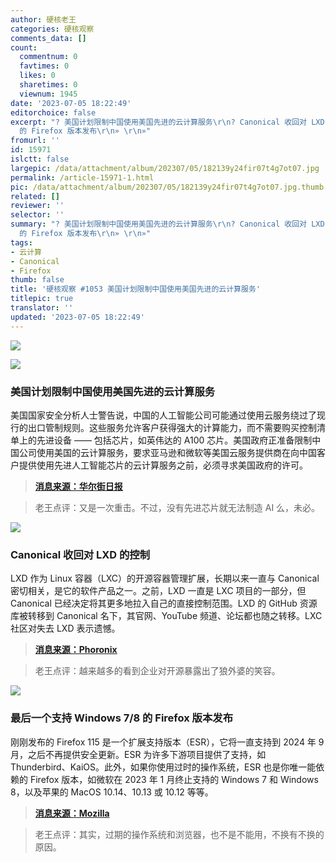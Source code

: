 ```yaml
---
author: 硬核老王
categories: 硬核观察
comments_data: []
count:
  commentnum: 0
  favtimes: 0
  likes: 0
  sharetimes: 0
  viewnum: 1945
date: '2023-07-05 18:22:49'
editorchoice: false
excerpt: "? 美国计划限制中国使用美国先进的云计算服务\r\n? Canonical 收回对 LXD 的控制\r\n? 最后一个支持 Windows 7/8
  的 Firefox 版本发布\r\n» \r\n»"
fromurl: ''
id: 15971
islctt: false
largepic: /data/attachment/album/202307/05/182139y24fir07t4g7ot07.jpg
permalink: /article-15971-1.html
pic: /data/attachment/album/202307/05/182139y24fir07t4g7ot07.jpg.thumb.jpg
related: []
reviewer: ''
selector: ''
summary: "? 美国计划限制中国使用美国先进的云计算服务\r\n? Canonical 收回对 LXD 的控制\r\n? 最后一个支持 Windows 7/8
  的 Firefox 版本发布\r\n» \r\n»"
tags:
- 云计算
- Canonical
- Firefox
thumb: false
title: '硬核观察 #1053 美国计划限制中国使用美国先进的云计算服务'
titlepic: true
translator: ''
updated: '2023-07-05 18:22:49'
---
```


![](/data/attachment/album/202307/05/182139y24fir07t4g7ot07.jpg)


![](/data/attachment/album/202307/05/182153arvkrnxl3wkrnll3.jpg)


### 美国计划限制中国使用美国先进的云计算服务


美国国家安全分析人士警告说，中国的人工智能公司可能通过使用云服务绕过了现行的出口管制规则。这些服务允许客户获得强大的计算能力，而不需要购买控制清单上的先进设备 —— 包括芯片，如英伟达的 A100 芯片。美国政府正准备限制中国公司使用美国的云计算服务，要求亚马逊和微软等美国云服务提供商在向中国客户提供使用先进人工智能芯片的云计算服务之前，必须寻求美国政府的许可。



> 
> **[消息来源：华尔街日报](https://www.wsj.com/articles/u-s-looks-to-restrict-chinas-access-to-cloud-computing-to-protect-advanced-technology-f771613)**
> 
> 
> 



> 
> 老王点评：又是一次重击。不过，没有先进芯片就无法制造 AI 么，未必。
> 
> 
> 


![](/data/attachment/album/202307/05/182211lh53nfzi36ca5jce.jpg)


### Canonical 收回对 LXD 的控制


LXD 作为 Linux 容器（LXC）的开源容器管理扩展，长期以来一直与 Canonical 密切相关，是它的软件产品之一。之前，LXD 一直是 LXC 项目的一部分，但 Canonical 已经决定将其更多地拉入自己的直接控制范围。LXD 的 GitHub 资源库被转移到 Canonical 名下，其官网、YouTube 频道、论坛都也随之转移。LXC 社区对失去 LXD 表示遗憾。



> 
> **[消息来源：Phoronix](https://www.phoronix.com/news/Canonical-Pulls-In-LXD)**
> 
> 
> 



> 
> 老王点评：越来越多的看到企业对开源暴露出了狼外婆的笑容。
> 
> 
> 


![](/data/attachment/album/202307/05/182226g1mzjhzrrm3xmtka.jpg)


### 最后一个支持 Windows 7/8 的 Firefox 版本发布


刚刚发布的 Firefox 115 是一个扩展支持版本（ESR），它将一直支持到 2024 年 9 月，之后不再提供安全更新。ESR 为许多下游项目提供了支持，如 Thunderbird、KaiOS。此外，如果你使用过时的操作系统，ESR 也是你唯一能依赖的 Firefox 版本，如微软在 2023 年 1 月终止支持的 Windows 7 和 Windows 8，以及苹果的 MacOS 10.14、10.13 或 10.12 等等。



> 
> **[消息来源：Mozilla](https://www.mozilla.org/en-US/firefox/115.0/releasenotes/)**
> 
> 
> 



> 
> 老王点评：其实，过期的操作系统和浏览器，也不是不能用，不换有不换的原因。
> 
> 
>